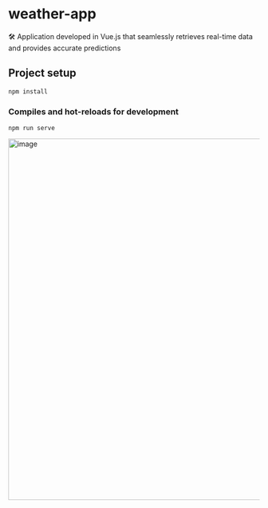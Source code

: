 # weather-app

🛠️ Application developed in Vue.js that seamlessly retrieves real-time data and provides accurate predictions

## Project setup
```
npm install
```

### Compiles and hot-reloads for development
```
npm run serve
```
<img width="724" alt="image" src="https://github.com/SuzukiJhor/Vue.js-Weather-App/assets/95131108/31c7699b-65a7-4071-80aa-58fc88053fce">



